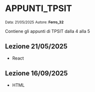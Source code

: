 # APPUNTI_TPSIT
<small>Data: 21/05/2025</small>  <small>Autore: **Ferro_32**</small>

Contiene gli appunti di TPSIT dalla 4 alla 5

## Lezione 21/05/2025
- React

## Lezione 16/09/2025
- HTML

